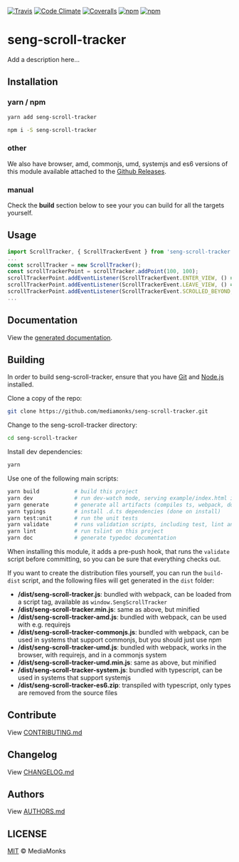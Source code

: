 [![Travis](https://img.shields.io/travis/mediamonks/seng-scroll-tracker.svg?maxAge=2592000)](https://travis-ci.org/mediamonks/seng-scroll-tracker)
[![Code Climate](https://img.shields.io/codeclimate/github/mediamonks/seng-scroll-tracker.svg?maxAge=2592000)](https://codeclimate.com/github/mediamonks/seng-scroll-tracker)
[![Coveralls](https://img.shields.io/coveralls/mediamonks/seng-scroll-tracker.svg?maxAge=2592000)](https://coveralls.io/github/mediamonks/seng-scroll-tracker?branch=master)
[![npm](https://img.shields.io/npm/v/seng-scroll-tracker.svg?maxAge=2592000)](https://www.npmjs.com/package/seng-scroll-tracker)
[![npm](https://img.shields.io/npm/dm/seng-scroll-tracker.svg?maxAge=2592000)](https://www.npmjs.com/package/seng-scroll-tracker)

# seng-scroll-tracker

Add a description here...


## Installation

### yarn / npm

```sh
yarn add seng-scroll-tracker
```

```sh
npm i -S seng-scroll-tracker
```

### other

We also have browser, amd, commonjs, umd, systemjs and es6 versions of
this module available attached to the [Github Releases](https://github.com/mediamonks/seng-scroll-tracker/releases).

### manual

Check the **build** section below to see your you can build for all the
targets yourself.

## Usage

```ts
import ScrollTracker, { ScrollTrackerEvent } from 'seng-scroll-tracker';
...
const scrollTracker = new ScrollTracker();
const scrollTrackerPoint = scrollTracker.addPoint(100, 100);
scrollTrackerPoint.addEventListener(ScrollTrackerEvent.ENTER_VIEW, () => {})
scrollTrackerPoint.addEventListener(ScrollTrackerEvent.LEAVE_VIEW, () => {})
scrollTrackerPoint.addEventListener(ScrollTrackerEvent.SCROLLED_BEYOND, () => {})
...
```

## Documentation

View the [generated documentation](http://mediamonks.github.io/seng-scroll-tracker/).


## Building

In order to build seng-scroll-tracker, ensure that you have [Git](http://git-scm.com/downloads)
and [Node.js](http://nodejs.org/) installed.

Clone a copy of the repo:
```sh
git clone https://github.com/mediamonks/seng-scroll-tracker.git
```

Change to the seng-scroll-tracker directory:
```sh
cd seng-scroll-tracker
```

Install dev dependencies:
```sh
yarn
```

Use one of the following main scripts:
```sh
yarn build           # build this project
yarn dev             # run dev-watch mode, serving example/index.html in the browser
yarn generate        # generate all artifacts (compiles ts, webpack, docs and coverage)
yarn typings         # install .d.ts dependencies (done on install)
yarn test:unit       # run the unit tests
yarn validate        # runs validation scripts, including test, lint and coverage check
yarn lint            # run tslint on this project
yarn doc             # generate typedoc documentation
```

When installing this module, it adds a pre-push hook, that runs the `validate`
script before committing, so you can be sure that everything checks out.

If you want to create the distribution files yourself, you can run the
`build-dist` script, and the following files will get generated in the
`dist` folder:

- **/dist/seng-scroll-tracker.js**: bundled with webpack, can be loaded from
	a script tag, available as `window.SengScrollTracker`
- **/dist/seng-scroll-tracker.min.js**: same as above, but minified
- **/dist/seng-scroll-tracker-amd.js**: bundled with webpack, can be used
	with e.g. requirejs
- **/dist/seng-scroll-tracker-commonjs.js**: bundled with webpack, can be
	used in systems that support commonjs, but you should just use npm
- **/dist/seng-scroll-tracker-umd.js**: bundled with webpack, works in the
	browser, with requirejs, and in a commonjs system
- **/dist/seng-scroll-tracker-umd.min.js**: same as above, but minified
- **/dist/seng-scroll-tracker-system.js**: bundled with typescript, can be
	used in systems	that support systemjs
- **/dist/seng-scroll-tracker-es6.zip**: transpiled with typescript, only
	types are removed from the source files

## Contribute

View [CONTRIBUTING.md](./CONTRIBUTING.md)


## Changelog

View [CHANGELOG.md](./CHANGELOG.md)


## Authors

View [AUTHORS.md](./AUTHORS.md)


## LICENSE

[MIT](./LICENSE) © MediaMonks


